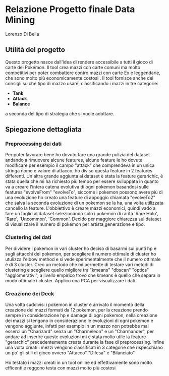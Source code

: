 # Relazione Progetto finale Data Mining
Lorenzo Di Bella 

## Utilità del progetto

Questo progetto nasce dall'idea di rendere accessibile a tutti il gioco di carte dei Pokémon. Il tool crea mazzi con carte comuni ma molto competitivi per poter combattere contro mazzi con carte Ex e leggendarie, che sono molto più economicamente costosi . Il tool fornisce anche dei consigli su che tipo di mazzo usare, classificando i mazzi in tre categorie:
- **Tank**
- **Attack**
- **Balance**

a seconda del tipo di strategia che si vuole adottare.

## Spiegazione dettagliata


### Preprocessing dei dati
Per poter lavorare bene ho dovuto fare una grande pulizia del dataset andando a rimuovere alcune features, alcune feature le ho dovute modificare per esempio il campo "attack" che comprendeva in un unica stringa nome e valore di attacco, ho diviso questa feature in 2 features differenti. 
Un'altra grande aggiunta al dataset è stata la feature gerarichic, è stata quella che mi ha richiesto più tempo per essere sviluppata in quanto va a creare l'intera catena evolutiva di ogni pokemon basandosi sulle features "evolveFrom" "evolveTo", siccome i pokemon possono avere più di una evoluzione ho creato una feature di appoggio chiamata "evolveTo2" che salva la seconda evoluzione di un pokemon se la ha, una volta utilizzata cancello la feature.
L'obbiettivo è creare mazzi economici, quindi vado a fare un taglio al dataset selezionando solo i pokemon di rarità 'Rare Holo', 'Rare', 'Uncommon', 'Common'.
Decido per maggiore chiarezza sul dataset di visualizzare il numero di pokemon per artista,generazione e tipo.

### Clustering dei dati

Per dividere i pokemon in vari cluster ho deciso di basarmi sui punti hp e sugli attacchi dei pokemon, per scegliere il numero ottimale di cluster ho utulizza l'elbow method e si vede sperimentalmente che il numero ottimale è di 3 cluster.
Creo un metodo che mi permette di testare vari metodi di clustering e scegliere quello migliore tra "kmeans" "dbscan" "optics" "agglomerativi", a livello empirico trovo che kmeans è quello che separa in modo ottimale i cluster.
Applico una PCA per visualizzare i dati.

### Creazione dei Deck

Una volta suddivisi i pokemon in cluster è arrivato il momento della creazione dei mazzi formati da 12 pokemon, per la creazione prendo sempre in considerazione hp e damage di ogni pokemon, nella creazione dei mazzi si tengono in considerazione le evoluzioni di ogni pokemon e vengono aggiunte, infatti per esempio in un mazzo non potrebbe mai esserci un "Charizard" senza un "Charmeleon" e un "Charmander", per andare ad inserire queste evoluzioni mi è stata molto utile la feature "gerarchic" precedentemente creata durante la fase di preprocessing.
Infine una volta creati i mezzi vengono classificati in 3 categorie che rispecchiano un po' gli stili di gioco ovvero "Attacco" "Difesa" e "Bilanciato"

Ho testato i mazzi creati in un tool online ed effettivamente sono molto efficenti e reggono testa con mazzi molto più costosi 


